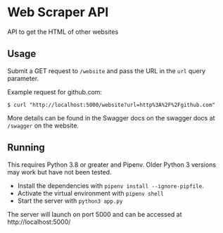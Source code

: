 Web Scraper API
===============
API to get the HTML of other websites

## Usage
Submit a GET request to `/website` and pass the URL in the `url` query parameter.

Example request for github.com:

`$ curl "http://localhost:5000/website?url=http%3A%2F%2Fgithub.com"`

More details can be found in the Swagger docs on the swagger docs at `/swagger` on the website.

## Running
This requires Python 3.8 or greater and Pipenv. 
Older Python 3 versions may work but have not been tested. 

- Install the dependencies with `pipenv install --ignore-pipfile`.
- Activate the virtual environment with `pipenv shell`
- Start the server with `python3 app.py`

The server will launch on port 5000 and can be accessed at http://localhost:5000/